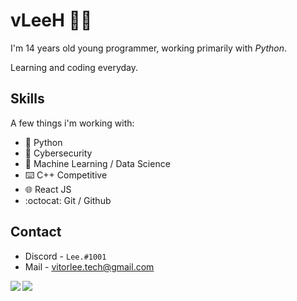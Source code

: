 # vLeeH 👨‍💻 
I'm 14 years old young programmer, working primarily with _Python_.

Learning and coding everyday.

## Skills 
A few things i'm working with:
- 🐍 Python 
- 👥 Cybersecurity
- 🤖 Machine Learning  /  Data Science
- ⌨️ C++ Competitive 
- 🌐 React JS
- :octocat: Git / Github

## Contact 
- Discord - `Lee.#1001` <br>
- Mail - <a href="">vitorlee.tech@gmail.com</a>

<img align="left" src="https://github-readme-stats.vercel.app/api?username=vLeeH&count_private=true&line_height=21&show_icons=true&theme=dark"/>
<img align="left" src="https://github-readme-stats.vercel.app/api/top-langs/?username=vLeeH&layout=compact&card_width=250&theme=dark"/>
